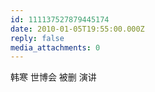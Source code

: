 ```yaml
---
id: 111137527879445174
date: 2010-01-05T19:55:00.000Z
reply: false
media_attachments: 0
---
```


韩寒 世博会 被删 演讲 ​​​​


